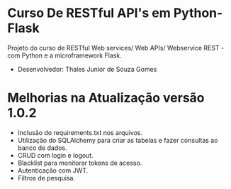 # Curso De RESTful API's em Python-Flask
Projeto do curso de RESTful Web services/ Web APIs/ Webservice REST - com Python e a microframework Flask.
- Desenvolvedor: Thales Junior de Souza Gomes
# Melhorias na Atualização versão 1.0.2
- Inclusão do requirements.txt nos arquivos.
- Utilização do SQLAlchemy para criar as tabelas e fazer consultas ao banco de dados.  
- CRUD com login e logout.
- Blacklist para monitorar tokens de acesso.
- Autenticação com JWT.
- Filtros de pesquisa.

